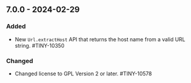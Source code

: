 ## 7.0.0 - 2024-02-29

### Added
- New `Url.extractHost` API that returns the host name from a valid URL string. #TINY-10350

### Changed
- Changed license to GPL Version 2 or later. #TINY-10578
